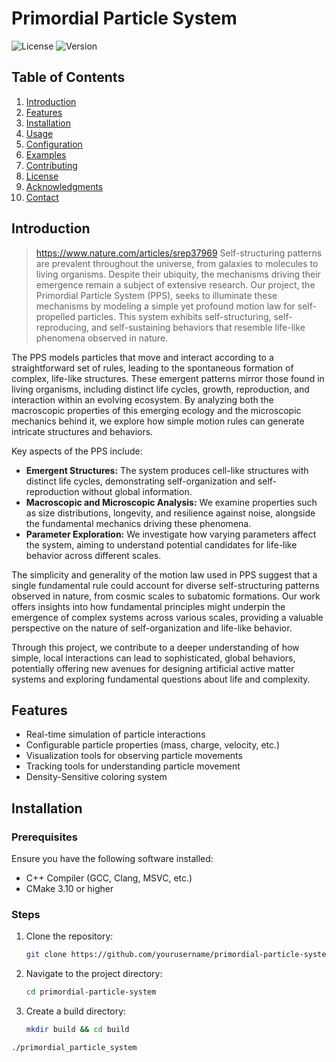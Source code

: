 # Primordial Particle System

![License](https://img.shields.io/badge/license-MIT-blue.svg)
![Version](https://img.shields.io/badge/version-1.0.0-green.svg)

## Table of Contents

1. [Introduction](#introduction)
2. [Features](#features)
3. [Installation](#installation)
4. [Usage](#usage)
5. [Configuration](#configuration)
6. [Examples](#examples)
7. [Contributing](#contributing)
8. [License](#license)
9. [Acknowledgments](#acknowledgments)
10. [Contact](#contact)

## Introduction
> https://www.nature.com/articles/srep37969
Self-structuring patterns are prevalent throughout the universe, from galaxies to molecules to living organisms. Despite their ubiquity, the mechanisms driving their emergence remain a subject of extensive research. Our project, the Primordial Particle System (PPS), seeks to illuminate these mechanisms by modeling a simple yet profound motion law for self-propelled particles. This system exhibits self-structuring, self-reproducing, and self-sustaining behaviors that resemble life-like phenomena observed in nature.

The PPS models particles that move and interact according to a straightforward set of rules, leading to the spontaneous formation of complex, life-like structures. These emergent patterns mirror those found in living organisms, including distinct life cycles, growth, reproduction, and interaction within an evolving ecosystem. By analyzing both the macroscopic properties of this emerging ecology and the microscopic mechanics behind it, we explore how simple motion rules can generate intricate structures and behaviors.

Key aspects of the PPS include:
- **Emergent Structures:** The system produces cell-like structures with distinct life cycles, demonstrating self-organization and self-reproduction without global information.
- **Macroscopic and Microscopic Analysis:** We examine properties such as size distributions, longevity, and resilience against noise, alongside the fundamental mechanics driving these phenomena.
- **Parameter Exploration:** We investigate how varying parameters affect the system, aiming to understand potential candidates for life-like behavior across different scales.

The simplicity and generality of the motion law used in PPS suggest that a single fundamental rule could account for diverse self-structuring patterns observed in nature, from cosmic scales to subatomic formations. Our work offers insights into how fundamental principles might underpin the emergence of complex systems across various scales, providing a valuable perspective on the nature of self-organization and life-like behavior.

Through this project, we contribute to a deeper understanding of how simple, local interactions can lead to sophisticated, global behaviors, potentially offering new avenues for designing artificial active matter systems and exploring fundamental questions about life and complexity.


## Features

- Real-time simulation of particle interactions
- Configurable particle properties (mass, charge, velocity, etc.)
- Visualization tools for observing particle movements
- Tracking tools for understanding particle movement
- Density-Sensitive coloring system

## Installation

### Prerequisites

Ensure you have the following software installed:

- C++ Compiler (GCC, Clang, MSVC, etc.)
- CMake 3.10 or higher

### Steps

1. Clone the repository:
    ```bash
    git clone https://github.com/yourusername/primordial-particle-system.git
    ```
2. Navigate to the project directory:
    ```bash
    cd primordial-particle-system
    ```
3. Create a build directory:
    ```bash
    mkdir build && cd build
    ```

```bash
./primordial_particle_system
